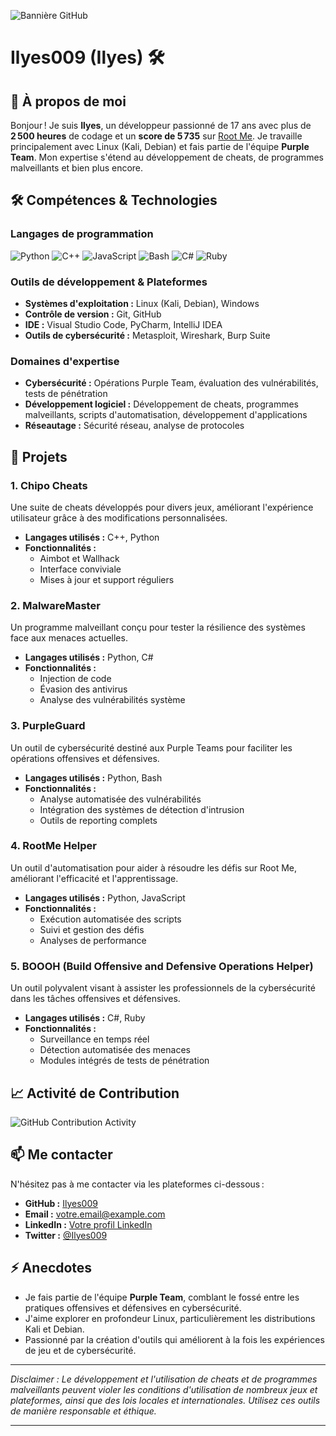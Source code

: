 ![Bannière GitHub](https://github.com/Ilyes009/github-header-image.png)

# Ilyes009 (Ilyes) 🛠️

## 👋 À propos de moi

Bonjour ! Je suis **Ilyes**, un développeur passionné de 17 ans avec plus de **2 500 heures** de codage et un **score de 5 735** sur [Root Me](https://www.root-me.org/). Je travaille principalement avec Linux (Kali, Debian) et fais partie de l'équipe **Purple Team**. Mon expertise s'étend au développement de cheats, de programmes malveillants et bien plus encore.

## 🛠️ Compétences & Technologies

### Langages de programmation

![Python](https://img.shields.io/badge/Python-3776AB?style=flat&logo=python&logoColor=white)
![C++](https://img.shields.io/badge/C++-00599C?style=flat&logo=c%2B%2B&logoColor=white)
![JavaScript](https://img.shields.io/badge/JavaScript-F7DF1E?style=flat&logo=javascript&logoColor=black)
![Bash](https://img.shields.io/badge/Bash-4EAA25?style=flat&logo=gnu-bash&logoColor=white)
![C#](https://img.shields.io/badge/C%23-239120?style=flat&logo=c-sharp&logoColor=white)
![Ruby](https://img.shields.io/badge/Ruby-CC342D?style=flat&logo=ruby&logoColor=white)

### Outils de développement & Plateformes

- **Systèmes d'exploitation :** Linux (Kali, Debian), Windows
- **Contrôle de version :** Git, GitHub
- **IDE :** Visual Studio Code, PyCharm, IntelliJ IDEA
- **Outils de cybersécurité :** Metasploit, Wireshark, Burp Suite

### Domaines d'expertise

- **Cybersécurité :** Opérations Purple Team, évaluation des vulnérabilités, tests de pénétration
- **Développement logiciel :** Développement de cheats, programmes malveillants, scripts d'automatisation, développement d'applications
- **Réseautage :** Sécurité réseau, analyse de protocoles

## 🚀 Projets

### 1. **Chipo Cheats**
Une suite de cheats développés pour divers jeux, améliorant l'expérience utilisateur grâce à des modifications personnalisées.

- **Langages utilisés :** C++, Python
- **Fonctionnalités :**
  - Aimbot et Wallhack
  - Interface conviviale
  - Mises à jour et support réguliers

### 2. **MalwareMaster**
Un programme malveillant conçu pour tester la résilience des systèmes face aux menaces actuelles.

- **Langages utilisés :** Python, C#
- **Fonctionnalités :**
  - Injection de code
  - Évasion des antivirus
  - Analyse des vulnérabilités système

### 3. **PurpleGuard**
Un outil de cybersécurité destiné aux Purple Teams pour faciliter les opérations offensives et défensives.

- **Langages utilisés :** Python, Bash
- **Fonctionnalités :**
  - Analyse automatisée des vulnérabilités
  - Intégration des systèmes de détection d'intrusion
  - Outils de reporting complets

### 4. **RootMe Helper**
Un outil d'automatisation pour aider à résoudre les défis sur Root Me, améliorant l'efficacité et l'apprentissage.

- **Langages utilisés :** Python, JavaScript
- **Fonctionnalités :**
  - Exécution automatisée des scripts
  - Suivi et gestion des défis
  - Analyses de performance

### 5. **BOOOH (Build Offensive and Defensive Operations Helper)**
Un outil polyvalent visant à assister les professionnels de la cybersécurité dans les tâches offensives et défensives.

- **Langages utilisés :** C#, Ruby
- **Fonctionnalités :**
  - Surveillance en temps réel
  - Détection automatisée des menaces
  - Modules intégrés de tests de pénétration

## 📈 Activité de Contribution

![GitHub Contribution Activity](https://github-readme-stats.vercel.app/api?username=Ilyes009&show_icons=true&theme=radical)

## 📫 Me contacter

N'hésitez pas à me contacter via les plateformes ci-dessous :

- **GitHub :** [Ilyes009](https://github.com/Ilyes009)
- **Email :** [votre.email@example.com](mailto:votre.email@example.com)
- **LinkedIn :** [Votre profil LinkedIn](https://www.linkedin.com/in/votreprofil/)
- **Twitter :** [@Ilyes009](https://twitter.com/Ilyes009)

## ⚡ Anecdotes

- Je fais partie de l'équipe **Purple Team**, comblant le fossé entre les pratiques offensives et défensives en cybersécurité.
- J'aime explorer en profondeur Linux, particulièrement les distributions Kali et Debian.
- Passionné par la création d'outils qui améliorent à la fois les expériences de jeu et de cybersécurité.

---

*Disclaimer : Le développement et l'utilisation de cheats et de programmes malveillants peuvent violer les conditions d'utilisation de nombreux jeux et plateformes, ainsi que des lois locales et internationales. Utilisez ces outils de manière responsable et éthique.*

---
